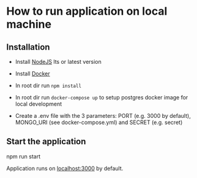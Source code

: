 # How to run application on local machine

## Installation

- Install [NodeJS](https://nodejs.org/en/) lts or latest version
- Install [Docker](https://www.docker.com/get-started/)

- In root dir run `npm install`
- In root dir run `docker-compose up` to setup postgres docker image for local development
- Create a .env file with the 3 parameters: PORT (e.g. 3000 by default), MONGO_URI (see docker-compose.yml) and SECRET (e.g. secret)

## Start the application
npm run start

Application runs on [localhost:3000](http://localhost:3000) by default.
